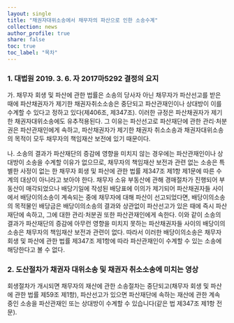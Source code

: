 ```yaml
---
layout: single
title: "채권자대위소송에서 채무자의 파산으로 인한 소송수계"
collection: news
author_profile: true
share: false
toc: true
toc_label: "목차"
---
```

### 1. 대법원 2019. 3. 6. 자 2017마5292 결정의 요지
가. 채무자 회생 및 파산에 관한 법률은 소송의 당사자 아닌 채무자가 파산선고를 받은 때에 파산채권자가 제기한 채권자취소소송은 중단되고 파산관재인이나 상대방이 이를 수계할 수 있다고 정하고 있다(제406조, 제347조). 이러한 규정은 파산채권자가 제기한 채권자대위소송에도 유추적용된다. 그 이유는 파산선고로 파산재단에 관한 관리·처분권은 파산관재인에게 속하고, 파산채권자가 제기한 채권자 취소소송과 채권자대위소송의 목적이 모두 채무자의 책임재산 보전에 있기 때문이다.

나. 소송의 결과가 파산재단의 증감에 영향을 미치지 않는 경우에는 파산관재인이나 상대방이 소송을 수계할 이유가 없으므로, 채무자의 책임재산 보전과 관련 없는 소송은 특별한 사정이 없는 한 채무자 회생 및 파산에 관한 법률 제347조 제1항 제1문에 따른 수계의 대상이 아니라고 보아야 한다.  채무자 소유 부동산에 관해 경매절차가 진행되어 부동산이 매각되었으나 배당기일에 작성된 배당표에 이의가 제기되어 파산채권자들 사이에서 배당이의소송이 계속되는 중에 채무자에 대해 파산이 선고되었다면, 배당이의소송의 목적물인 배당금은 배당이의소송의 결과와 상관없이 파산선고가 있은 때에 즉시 파산재단에 속하고, 그에 대한 관리·처분권 또한 파산관재인에게 속한다.  이와 같이 소송의 결과가 파산재단의 증감에 아무런 영향을 미치지 못하는 파산채권자들 사이의 배당이의소송은 채무자의 책임재산 보전과 관련이 없다. 따라서 이러한 배당이의소송은 채무자 회생 및 파산에 관한 법률 제347조 제1항에 따라 파산관재인이 수계할 수 있는 소송에 해당한다고 볼 수 없다.

### 2. 도산절차가 채권자 대위소송 및 채권자 취소소송에 미치는 영상
회생절차가 개시되면 채무자의 재산에 관한 소송절차는 중단되고(채무자 회생 및 파산에 관한 법률 제59조 제1항), 파산선고가 있으면 파산재단에 속하는 재산에 관한 계속 중인 소송을 파산관재인 또는 상대방이 수계할 수 있습니다(같은 법 제347조 제1항 전문).
